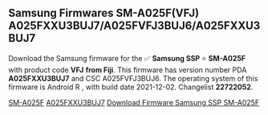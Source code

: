 <h2>Samsung Firmwares SM-A025F(VFJ) A025FXXU3BUJ7/A025FVFJ3BUJ6/A025FXXU3BUJ7</h2>
Download the Samsung firmware for the ✅ <strong>Samsung SSP </strong> ⭐ <strong>SM-A025F</strong> with product code <strong>VFJ</strong> <strong> from Fiji</strong>. This firmware has version number PDA <strong>A025FXXU3BUJ7</strong> and CSC A025FVFJ3BUJ6. The operating system of this firmware is Android R , with build date 2021-12-02. Changelist <strong>22722052</strong>.


[SM-A025F](https://samfirm.shop/samsung/model/SM-A025F)
[A025FXXU3BUJ7](https://samfirm.shop/samsung/pda/A025FXXU3BUJ7)
[Download Firmware Samsung SSP SM-A025F](https://samfirm.shop/samsung/firmware/479852)
